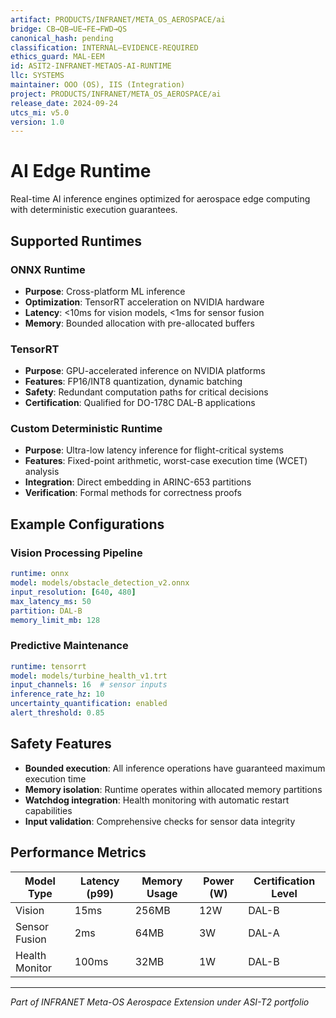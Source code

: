 ```yaml
---
artifact: PRODUCTS/INFRANET/META_OS_AEROSPACE/ai
bridge: CB→QB→UE→FE→FWD→QS
canonical_hash: pending
classification: INTERNAL–EVIDENCE-REQUIRED
ethics_guard: MAL-EEM
id: ASIT2-INFRANET-METAOS-AI-RUNTIME
llc: SYSTEMS
maintainer: OOO (OS), IIS (Integration)
project: PRODUCTS/INFRANET/META_OS_AEROSPACE/ai
release_date: 2024-09-24
utcs_mi: v5.0
version: 1.0
---
```


# AI Edge Runtime

Real-time AI inference engines optimized for aerospace edge computing with deterministic execution guarantees.

## Supported Runtimes

### ONNX Runtime
- **Purpose**: Cross-platform ML inference
- **Optimization**: TensorRT acceleration on NVIDIA hardware
- **Latency**: <10ms for vision models, <1ms for sensor fusion
- **Memory**: Bounded allocation with pre-allocated buffers

### TensorRT
- **Purpose**: GPU-accelerated inference on NVIDIA platforms
- **Features**: FP16/INT8 quantization, dynamic batching
- **Safety**: Redundant computation paths for critical decisions
- **Certification**: Qualified for DO-178C DAL-B applications

### Custom Deterministic Runtime
- **Purpose**: Ultra-low latency inference for flight-critical systems
- **Features**: Fixed-point arithmetic, worst-case execution time (WCET) analysis
- **Integration**: Direct embedding in ARINC-653 partitions
- **Verification**: Formal methods for correctness proofs

## Example Configurations

### Vision Processing Pipeline
```yaml
runtime: onnx
model: models/obstacle_detection_v2.onnx
input_resolution: [640, 480]
max_latency_ms: 50
partition: DAL-B
memory_limit_mb: 128
```

### Predictive Maintenance
```yaml
runtime: tensorrt
model: models/turbine_health_v1.trt
input_channels: 16  # sensor inputs
inference_rate_hz: 10
uncertainty_quantification: enabled
alert_threshold: 0.85
```

## Safety Features

- **Bounded execution**: All inference operations have guaranteed maximum execution time
- **Memory isolation**: Runtime operates within allocated memory partitions
- **Watchdog integration**: Health monitoring with automatic restart capabilities
- **Input validation**: Comprehensive checks for sensor data integrity

## Performance Metrics

| Model Type | Latency (p99) | Memory Usage | Power (W) | Certification Level |
|------------|---------------|--------------|-----------|-------------------|
| Vision     | 15ms         | 256MB        | 12W       | DAL-B            |
| Sensor Fusion | 2ms      | 64MB         | 3W        | DAL-A            |
| Health Monitor | 100ms    | 32MB         | 1W        | DAL-B            |

---

*Part of INFRANET Meta-OS Aerospace Extension under ASI-T2 portfolio*